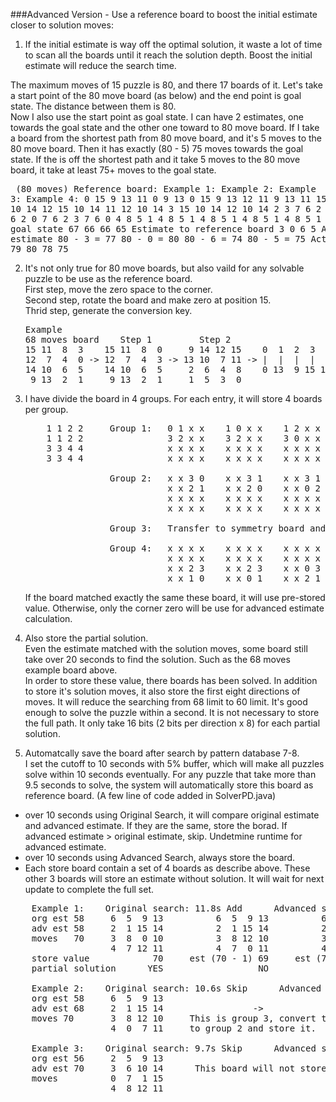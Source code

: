 ###Advanced Version - Use a reference board to boost the initial estimate closer to solution moves:  
1.  If the initial estimate is way off the optimal solution, it waste a lot of time to scan all the boards until it reach the solution depth.  Boost the initial estimate will reduce the search time.

  The maximum moves of 15 puzzle is 80, and there 17 boards of it.  Let's take a start point of the 80 move board (as below) and the end point is goal state.  The distance between them is 80.  
  Now I also use the start point as goal state.  I can have 2 estimates, one towards the goal state and the other one toward to 80 move board.
  If I take a board from the shortest path from 80 move board, and it's 5 moves to the 80 move board.  Then it has exactly (80 - 5) 75 moves towards the goal state.
  If the is off the shortest path and it take 5 moves to the 80 move board, it take at least 75+ moves to the goal state.
    <pre>
        (80 moves)
      Reference board:      Example 1:      Example 2:      Example 3:      Example 4:
       0 15  9 13           11  0  9 13      0 15  9 13     12 11  9 13     11 15  9 13
      11 12 10 14           12 15 10 14     11 12 10 14      3 15 10 14     12 10 14  2
       3  7  6  2            3  7  6  2      3  7  6  2      0  7  6  2      3  7  6  0 
       4  8  5  1            4  8  5  1      4  8  5  1      4  8  5  1      4  8  5  1 
      Estimate to goal state         67              66              66              65
      Estimate to reference board     3               0               6               5
      Advanced estimate     80 - 3 = 77     80 - 0 = 80     80 - 6 = 74     80 - 5 = 75
      Actual solution                79              80              78              75</pre>
    
2.  It's not only true for 80 move boards, but also vaild for any solvable puzzle to be use as the reference board.  
  First step, move the zero space to the corner.  
  Second step, rotate the board and make zero at position 15.  
  Thrid step, generate the conversion key.  
    <pre>
    Example
    68 moves board    Step 1         Step 2                            Step 3
    15 11  8  3    15 11  8  0     9 14 12 15    0  1  2  3  4  5  6  7  8  9 10 11 12 13 14 15
    12  7  4  0 -> 12  7  4  3 -> 13 10  7 11 -> |  |  |  |  |  |  |  |  |  |  |  |  |  |  |  |
    14 10  6  5    14 10  6  5     2  6  4  8    0 13  9 15 11 14 10  7 12  1  6  8  3  5  2  4
     9 13  2  1     9 13  2  1     1  5  3  0</pre>

3.  I have divide the board in 4 groups.  For each entry, it will store 4 boards per group.
    <pre>
        1 1 2 2     Group 1:   0 1 x x    1 0 x x    1 2 x x    1 2 x x   
        1 1 2 2                3 2 x x    3 2 x x    3 0 x x    0 3 x x
        3 3 4 4                x x x x    x x x x    x x x x    x x x x
        3 3 4 4                x x x x    x x x x    x x x x    x x x x  

                    Group 2:   x x 3 0    x x 3 1    x x 3 1    x x 0 1
                               x x 2 1    x x 2 0    x x 0 2    x x 3 2
                               x x x x    x x x x    x x x x    x x x x
                               x x x x    x x x x    x x x x    x x x x  
                               
                    Group 3:   Transfer to symmetry board and store as Group 1  
                    
                    Group 4:   x x x x    x x x x    x x x x    x x x x
                               x x x x    x x x x    x x x x    x x x x
                               x x 2 3    x x 2 3    x x 0 3    x x 3 0
                               x x 1 0    x x 0 1    x x 2 1    x x 2 1</pre>
                               
    If the board matched exactly the same these board, it will use pre-stored value.  Otherwise, only the corner zero will be use for advanced estimate calculation.

4.  Also store the partial solution.  
  Even the estimate matched with the solution moves, some board still take over 20 seconds to find the solution.  Such as the 68 moves example board above.  
  In order to store these value, there boards has been solved.  In addition to store it's solution moves, it also store the first eight directions of moves.  It will reduce the searching from 68 limit to 60 limit.  It's good enough to solve the puzzle within a second.  It is not necessary to store the full path.  It only take 16 bits (2 bits per direction x 8) for each partial solution.

5.  Automatcally save the board after search by pattern database 7-8.  
  I set the cutoff to 10 seconds with 5% buffer, which will make all puzzles solve within 10 seconds eventually.  For any puzzle that take more than 9.5 seconds to solve, the system will automatically store this board as reference board.  (A few line of code added in SolverPD.java)
  * over 10 seconds using Original Search, it will compare original estimate and advanced estimate.
    If they are the same, store the borad.
    If advanced estimate > original estimate, skip.  Undetmine runtime for advanced estimate.
  * over 10 seconds using Advanced Search, always store the board.
  * Each store board contain a set of 4 boards as describe above.  These other 3 boards will store an estimate without solution.  It will wait for next update to complete the full set.
  <pre>
    Example 1:    Original search: 11.8s Add      Advanced search: 11.8s Add
    org est 58     6  5  9 13          6  5  9 13          6  5  9 13          6  5  9 13 
    adv est 58     2  1 15 14          2  1 15 14          2  1 15 14          2  1 15 14 
    moves   70     3  8  0 10          3  8 12 10          3  8 12 10          3  8 10  0 
                   4  7 12 11          4  7  0 11          4  7 11  0          4  7 12 11 
    store value            70     est (70 - 1) 69     est (70 - 2) 68     est (70 - 1) 69
    partial solution      YES                  NO                  NO                  NO

    Example 2:    Original search: 10.6s Skip      Advanced search: 9.9s Add
    org est 58     6  5  9 13                                    6  2  3  4
    adv est 68     2  1 15 14                 ->                 5  1 14  0
    moves 70       3  8 12 10     This is group 3, convert to    9 12 15 10
                   4  0  7 11     to group 2 and store it.      13  8  7 11
                   
    Example 3:    Original search: 9.7s Skip      Advanced search: 4.8s  Skip   
    org est 56     2  5  9 13     
    adv est 70     3  6 10 14      This board will not store.  
    moves          0  7  1 15 
                   4  8 12 11</pre>

